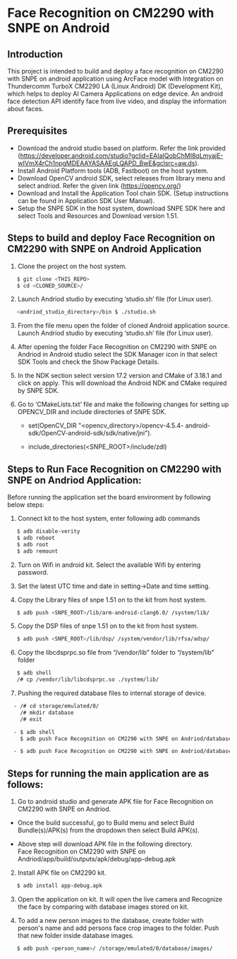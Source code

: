 # Face Recognition on CM2290 with SNPE on Android
## Introduction
This project is intended to build and deploy a face recognition on CM2290 with SNPE on android application using ArcFace model with Integration on Thundercomm TurboX CM2290 LA (Linux Android) DK (Development Kit), which helps to deploy AI Camera Applications on edge device. An android face detection API identify face from live video, and display the information about faces.


## Prerequisites 
- Download the android studio based on platform. Refer the link provided (https://developer.android.com/studio?gclid=EAIaIQobChMI8qLmyajE-wIVmX4rCh1npgMDEAAYASAAEgLQAPD_BwE&gclsrc=aw.ds).
- Install Android Platform tools (ADB, Fastboot) on the host system. 
- Download OpenCV android SDK, select releases from library menu and select andriod. Refer the given link (https://opencv.org/)
- Download and Install the Application Tool chain SDK. (Setup instructions can be found in Application SDK User Manual).
- Setup the SNPE SDK in the host system, download SNPE SDK here and select Tools and Resources and Download version 1.51.



## Steps to build and deploy Face Recognition on CM2290 with SNPE on Android Application

  1.	Clone the project on the host system.
  ```sh
     $ git clone <THIS_REPO>
     $ cd <CLONED_SOURCE>/
  ```
  2.	Launch Andriod studio by executing ‘studio.sh’ file (for Linux user).
  ```sh
     <andriod_studio_directory>/bin $ ./studio.sh
  ```
  3. From the file menu open the folder of cloned Android application source.	Launch Andriod studio by executing ‘studio.sh’ file (for Linux user).

  4. After opening the folder Face Recognition on CM2290 with SNPE on Andriod in Android studio select the SDK Manager icon in that select SDK Tools and check the Show Package Details.

  5. In the NDK section select version 17.2 version and CMake of 3.18.1 and click on apply. This will download the Android NDK and CMake required by SNPE SDK.

  6. Go to ‘CMakeLists.txt’ file and make the following changes for setting up OPENCV_DIR and include directories of SNPE SDK.

     - set(OpenCV_DIR "<opencv_directory>/opencv-4.5.4-
android-sdk/OpenCV-android-sdk/sdk/native/jni").

     - include_directories(<SNPE_ROOT>/include/zdl)

  
## Steps to Run Face Recognition on CM2290 with SNPE on Andriod Application:

Before running the application set the board environment by following below steps:

1. Connect kit to the host system, enter following adb commands
```sh
   $ adb disable-verity
   $ adb reboot
   $ adb root
   $ adb remount
```   

2. Turn on Wifi in android kit. Select the available Wifi by entering password.

3. Set the latest UTC time and date in setting->Date and time setting.

4. Copy the Library files of snpe 1.51 on to the kit from host system.
```sh
   $ adb push <SNPE_ROOT>/lib/arm-android-clang6.0/ /system/lib/
```
5. Copy the DSP files of snpe 1.51 on to the kit from host system.
```sh
   $ adb push <SNPE_ROOT>/lib/dsp/ /system/vendor/lib/rfsa/adsp/
```
6. Copy the libcdsprpc.so file from “/vendor/lib” folder to “/system/lib” folder
```sh
   $ adb shell 
   /# cp /vendor/lib/libcdsprpc.so ./system/lib/
```
7. Pushing the required database files to internal storage of device.
```sh
  - /# cd storage/emulated/0/   
    /# mkdir database
    /# exit

  - $ adb shell
    $ adb push Face Recognition on CM2290 with SNPE on Andriod/database/images/ /storage/emulated/0/database/   

  - $ adb push Face Recognition on CM2290 with SNPE on Andriod/database/models/ /storage/emulated/0/database/ 
```   

## Steps for running the main application are as follows:

1. Go to android studio and generate APK file for Face Recognition on CM2290 with SNPE on Andriod.

  - Once the build successful, go to Build menu and select Build
    Bundle(s)/APK(s) from the dropdown then select Build APK(s).

  - Above step will download APK file in the following directory.  
    Face Recognition on CM2290 with SNPE on Andriod/app/build/outputs/apk/debug/app-debug.apk

2. Install APK file on CM2290 kit.
```sh
   $ adb install app-debug.apk
```
3. Open the application on kit. It will open the live camera and Recognize the face by comparing with database images stored on kit.

4. To add a new person images to the database, create folder with person's name and add persons face crop images to the folder. Push that new folder inside database images.
```sh
   $ adb push <person_name>/ /storage/emulated/0/database/images/
```
